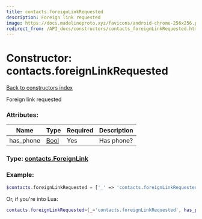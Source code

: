 ```yaml
---
title: contacts.foreignLinkRequested
description: Foreign link requested
image: https://docs.madelineproto.xyz/favicons/android-chrome-256x256.png
redirect_from: /API_docs/constructors/contacts_foreignLinkRequested.html
---
```

# Constructor: contacts.foreignLinkRequested  
[Back to constructors index](index.md)



Foreign link requested

### Attributes:

| Name     |    Type       | Required | Description |
|----------|---------------|----------|-------------|
|has\_phone|[Bool](../types/Bool.md) | Yes|Has phone?|



### Type: [contacts.ForeignLink](../types/contacts.ForeignLink.md)


### Example:

```php
$contacts.foreignLinkRequested = ['_' => 'contacts.foreignLinkRequested', 'has_phone' => Bool];
```  


Or, if you're into Lua:

```lua
contacts.foreignLinkRequested={_='contacts.foreignLinkRequested', has_phone=Bool}

```


